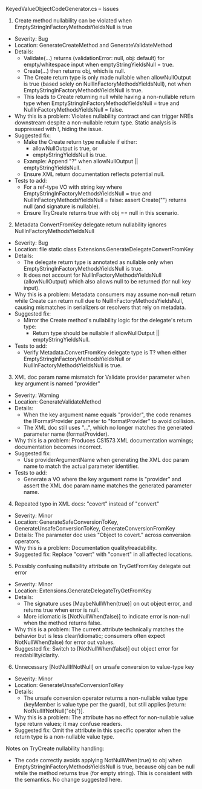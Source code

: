 KeyedValueObjectCodeGenerator.cs – Issues

1) Create method nullability can be violated when EmptyStringInFactoryMethodsYieldsNull is true
- Severity: Bug
- Location: GenerateCreateMethod and GenerateValidateMethod
- Details:
  - Validate(...) returns (validationError: null, obj: default) for empty/whitespace input when emptyStringYieldsNull = true.
  - Create(...) then returns obj, which is null.
  - The Create return type is only made nullable when allowNullOutput is true (based solely on NullInFactoryMethodsYieldsNull), not when EmptyStringInFactoryMethodsYieldsNull is true.
  - This leads to Create returning null while having a non-nullable return type when EmptyStringInFactoryMethodsYieldsNull = true and NullInFactoryMethodsYieldsNull = false.
- Why this is a problem: Violates nullability contract and can trigger NREs downstream despite a non-nullable return type. Static analysis is suppressed with !, hiding the issue.
- Suggested fix:
  - Make the Create return type nullable if either:
    - allowNullOutput is true, or
    - emptyStringYieldsNull is true.
  - Example: Append &#34;?&#34; when allowNullOutput || emptyStringYieldsNull.
  - Ensure XML return documentation reflects potential null.
- Tests to add:
  - For a ref-type VO with string key where EmptyStringInFactoryMethodsYieldsNull = true and NullInFactoryMethodsYieldsNull = false: assert Create(&#34;&#34;) returns null (and signature is nullable).
  - Ensure TryCreate returns true with obj == null in this scenario.

2) Metadata ConvertFromKey delegate return nullability ignores NullInFactoryMethodsYieldsNull
- Severity: Bug
- Location: file static class Extensions.GenerateDelegateConvertFromKey
- Details:
  - The delegate return type is annotated as nullable only when EmptyStringInFactoryMethodsYieldsNull is true.
  - It does not account for NullInFactoryMethodsYieldsNull (allowNullOutput) which also allows null to be returned (for null key input).
- Why this is a problem: Metadata consumers may assume non-null return while Create can return null due to NullInFactoryMethodsYieldsNull, causing mismatches in serializers or resolvers that rely on metadata.
- Suggested fix:
  - Mirror the Create method&#39;s nullability logic for the delegate&#39;s return type:
    - Return type should be nullable if allowNullOutput || emptyStringYieldsNull.
- Tests to add:
  - Verify Metadata.ConvertFromKey delegate type is T? when either EmptyStringInFactoryMethodsYieldsNull or NullInFactoryMethodsYieldsNull is true.

3) XML doc param name mismatch for Validate provider parameter when key argument is named &#34;provider&#34;
- Severity: Warning
- Location: GenerateValidateMethod
- Details:
  - When the key argument name equals &#34;provider&#34;, the code renames the IFormatProvider parameter to &#34;formatProvider&#34; to avoid collision.
  - The XML doc still uses &#34;<param name=&#34;provider&#34;>...</param>&#34;, which no longer matches the generated parameter name (formatProvider).
- Why this is a problem: Produces CS1573 XML documentation warnings; documentation becomes incorrect.
- Suggested fix:
  - Use providerArgumentName when generating the XML doc param name to match the actual parameter identifier.
- Tests to add:
  - Generate a VO where the key argument name is &#34;provider&#34; and assert the XML doc param name matches the generated parameter name.

4) Repeated typo in XML docs: &#34;covert&#34; instead of &#34;convert&#34;
- Severity: Minor
- Location: GenerateSafeConversionToKey, GenerateUnsafeConversionToKey, GenerateConversionFromKey
- Details: The parameter doc uses &#34;Object to covert.&#34; across conversion operators.
- Why this is a problem: Documentation quality/readability.
- Suggested fix: Replace &#34;covert&#34; with &#34;convert&#34; in all affected locations.

5) Possibly confusing nullability attribute on TryGetFromKey delegate out error
- Severity: Minor
- Location: Extensions.GenerateDelegateTryGetFromKey
- Details:
  - The signature uses [MaybeNullWhen(true)] on out object error, and returns true when error is null.
  - More idiomatic is [NotNullWhen(false)] to indicate error is non-null when the method returns false.
- Why this is a problem: The current attribute technically matches the behavior but is less clear/idiomatic; consumers often expect NotNullWhen(false) for error out values.
- Suggested fix: Switch to [NotNullWhen(false)] out object error for readability/clarity.

6) Unnecessary [NotNullIfNotNull] on unsafe conversion to value-type key
- Severity: Minor
- Location: GenerateUnsafeConversionToKey
- Details:
  - The unsafe conversion operator returns a non-nullable value type (keyMember is value type per the guard), but still applies [return: NotNullIfNotNull(&#34;obj&#34;)].
- Why this is a problem: The attribute has no effect for non-nullable value type return values; it may confuse readers.
- Suggested fix: Omit the attribute in this specific operator when the return type is a non-nullable value type.

Notes on TryCreate nullability handling:
- The code correctly avoids applying NotNullWhen(true) to obj when EmptyStringInFactoryMethodsYieldsNull is true, because obj can be null while the method returns true (for empty string). This is consistent with the semantics. No change suggested here.
